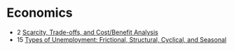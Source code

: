 # Economics

- 2 [Scarcity, Trade-offs, and Cost/Benefit Analysis](scarcity-trade-offs-cost-benefit-analysis)
- 15 [Types of Unemployment: Frictional, Structural, Cyclical, and Seasonal](types-of-unemployment)